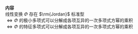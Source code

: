 **内容**  
线性变换 $\Phi$ 存在 $\rm{Jordan}$ 标准型  
$\Leftrightarrow\Phi$ 的极小多项式可以分解成各项互异的一次多项式方幂的乘积  
$\Leftrightarrow\Phi$ 的特征多项式可以分解成各项互异的一次多项式方幂的乘积  
